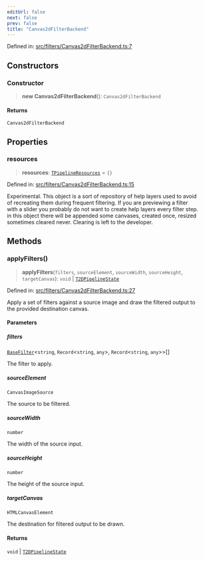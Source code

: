 ```yaml
---
editUrl: false
next: false
prev: false
title: "Canvas2dFilterBackend"
---
```


Defined in: [src/filters/Canvas2dFilterBackend.ts:7](https://github.com/fabricjs/fabric.js/blob/977f797255d8c56b5b68360b0d45bed33697d2e8/src/filters/Canvas2dFilterBackend.ts#L7)

## Constructors

### Constructor

> **new Canvas2dFilterBackend**(): `Canvas2dFilterBackend`

#### Returns

`Canvas2dFilterBackend`

## Properties

### resources

> **resources**: [`TPipelineResources`](/api/type-aliases/tpipelineresources/) = `{}`

Defined in: [src/filters/Canvas2dFilterBackend.ts:15](https://github.com/fabricjs/fabric.js/blob/977f797255d8c56b5b68360b0d45bed33697d2e8/src/filters/Canvas2dFilterBackend.ts#L15)

Experimental. This object is a sort of repository of help layers used to avoid
of recreating them during frequent filtering. If you are previewing a filter with
a slider you probably do not want to create help layers every filter step.
in this object there will be appended some canvases, created once, resized sometimes
cleared never. Clearing is left to the developer.

## Methods

### applyFilters()

> **applyFilters**(`filters`, `sourceElement`, `sourceWidth`, `sourceHeight`, `targetCanvas`): `void` \| [`T2DPipelineState`](/api/type-aliases/t2dpipelinestate/)

Defined in: [src/filters/Canvas2dFilterBackend.ts:27](https://github.com/fabricjs/fabric.js/blob/977f797255d8c56b5b68360b0d45bed33697d2e8/src/filters/Canvas2dFilterBackend.ts#L27)

Apply a set of filters against a source image and draw the filtered output
to the provided destination canvas.

#### Parameters

##### filters

[`BaseFilter`](/api/fabric/namespaces/filters/classes/basefilter/)\<`string`, `Record`\<`string`, `any`\>, `Record`\<`string`, `any`\>\>[]

The filter to apply.

##### sourceElement

`CanvasImageSource`

The source to be filtered.

##### sourceWidth

`number`

The width of the source input.

##### sourceHeight

`number`

The height of the source input.

##### targetCanvas

`HTMLCanvasElement`

The destination for filtered output to be drawn.

#### Returns

`void` \| [`T2DPipelineState`](/api/type-aliases/t2dpipelinestate/)
